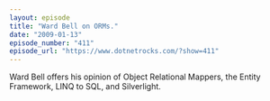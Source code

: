 ```yaml
---
layout: episode
title: "Ward Bell on ORMs."
date: "2009-01-13"
episode_number: "411"
episode_url: "https://www.dotnetrocks.com/?show=411"
---
```


Ward Bell offers his opinion of Object Relational Mappers, the Entity Framework, LINQ to SQL, and Silverlight.
